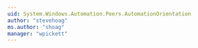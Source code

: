 ```yaml
---
uid: System.Windows.Automation.Peers.AutomationOrientation
author: "stevehoag"
ms.author: "shoag"
manager: "wpickett"
---
```

